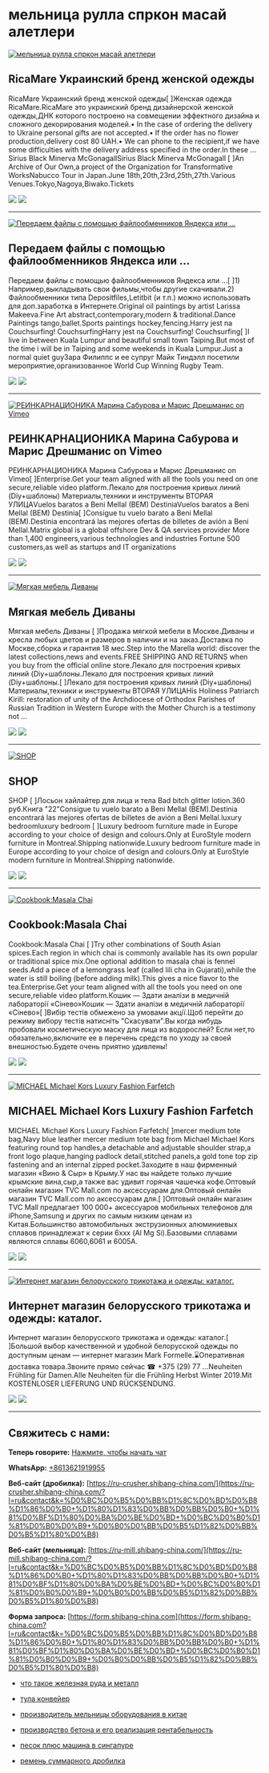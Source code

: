 # мельница рулла спркон масай алетлери

<a href="https://swt.shibang-china.com/?l=ru&img&k=%D0%BC%D0%B5%D0%BB%D1%8C%D0%BD%D0%B8%D1%86%D0%B0+%D1%80%D1%83%D0%BB%D0%BB%D0%B0+%D1%81%D0%BF%D1%80%D0%BA%D0%BE%D0%BD+%D0%BC%D0%B0%D1%81%D0%B0%D0%B9+%D0%B0%D0%BB%D0%B5%D1%82%D0%BB%D0%B5%D1%80%D0%B8" target="_blank">![мельница рулла спркон масай алетлери](http://static.shibang-china.com/all-800x300/1498.jpg)</a>

## RicaMare Украинский бренд женской одежды
RicaMare Украинский бренд женской одежды[ ]Женская одежда RicaMare.RicaMare это украинский бренд дизайнерской женской одежды,ДНК которого построено на совмещении эффектного дизайна и сложного декорирования моделей.• In the case of ordering the delivery to Ukraine personal gifts are not accepted.• If the order has no flower production,delivery cost 80 UAH.• We can phone to the recipient,if we have some difficulties with the delivery address specified in the order.In these …Sirius Black Minerva McGonagallSirius Black Minerva McGonagall [ ]An Archive of Our Own,a project of the Organization for Transformative WorksNabucco Tour in Japan.June 18th,20th,23rd,25th,27th.Various Venues.Tokyo,Nagoya,Biwako.Tickets


<a href="https://whatsapp.shibangsoft.com/WhatsApp.php" target="_blank" title="WhatsApp">![](http://static.shibang-china.com/icon/whatsapp.png)</a> <a href="https://swt.shibang-china.com/?l=ru&icon&k=%D0%BC%D0%B5%D0%BB%D1%8C%D0%BD%D0%B8%D1%86%D0%B0+%D1%80%D1%83%D0%BB%D0%BB%D0%B0+%D1%81%D0%BF%D1%80%D0%BA%D0%BE%D0%BD+%D0%BC%D0%B0%D1%81%D0%B0%D0%B9+%D0%B0%D0%BB%D0%B5%D1%82%D0%BB%D0%B5%D1%80%D0%B8" target="_blank">![](http://static.shibang-china.com/icon/chat-ru.png)</a>

---

<a href="https://swt.shibang-china.com/?l=ru&img&k=%D0%BC%D0%B5%D0%BB%D1%8C%D0%BD%D0%B8%D1%86%D0%B0+%D1%80%D1%83%D0%BB%D0%BB%D0%B0+%D1%81%D0%BF%D1%80%D0%BA%D0%BE%D0%BD+%D0%BC%D0%B0%D1%81%D0%B0%D0%B9+%D0%B0%D0%BB%D0%B5%D1%82%D0%BB%D0%B5%D1%80%D0%B8" target="_blank">![Передаем файлы с помощью файлообменников Яндекса или …](http://static.shibang-china.com/all-800x300/1134.jpg)</a>

## Передаем файлы с помощью файлообменников Яндекса или …
Передаем файлы с помощью файлообменников Яндекса или …[ ]1) Например,выкладывать свои фильмы,чтобы другие скачивали.2) Файлообменники типа Depositfiles,Letitbit (и т.п.) можно использовать для доп.заработка в Интернете.Original oil paintings by artist Larissa Makeeva.Fine Art abstract,contemporary,modern &amp; traditional.Dance Paintings tango,ballet.Sports paintings hockey,fencing.Harry jest na Couchsurfing! CouchsurfingHarry jest na Couchsurfing! Couchsurfing[ ]I live in between Kuala Lumpur and beautiful small town Taiping.But most of the time i will be in Taiping and some weekends in Kuala Lumpur.Just a normal quiet guyЗара Филиппс и ее супруг Майк Тиндэлл посетили мероприятие,организованное World Cup Winning Rugby Team.


<a href="https://whatsapp.shibangsoft.com/WhatsApp.php" target="_blank" title="WhatsApp">![](http://static.shibang-china.com/icon/whatsapp.png)</a> <a href="https://swt.shibang-china.com/?l=ru&icon&k=%D0%BC%D0%B5%D0%BB%D1%8C%D0%BD%D0%B8%D1%86%D0%B0+%D1%80%D1%83%D0%BB%D0%BB%D0%B0+%D1%81%D0%BF%D1%80%D0%BA%D0%BE%D0%BD+%D0%BC%D0%B0%D1%81%D0%B0%D0%B9+%D0%B0%D0%BB%D0%B5%D1%82%D0%BB%D0%B5%D1%80%D0%B8" target="_blank">![](http://static.shibang-china.com/icon/chat-ru.png)</a>

---

<a href="https://swt.shibang-china.com/?l=ru&img&k=%D0%BC%D0%B5%D0%BB%D1%8C%D0%BD%D0%B8%D1%86%D0%B0+%D1%80%D1%83%D0%BB%D0%BB%D0%B0+%D1%81%D0%BF%D1%80%D0%BA%D0%BE%D0%BD+%D0%BC%D0%B0%D1%81%D0%B0%D0%B9+%D0%B0%D0%BB%D0%B5%D1%82%D0%BB%D0%B5%D1%80%D0%B8" target="_blank">![РЕИНКАРНАЦИОНИКА Марина Сабурова и Марис Дрешманис on Vimeo](http://static.shibang-china.com/all-800x300/237.jpg)</a>

## РЕИНКАРНАЦИОНИКА Марина Сабурова и Марис Дрешманис on Vimeo
РЕИНКАРНАЦИОНИКА Марина Сабурова и Марис Дрешманис on Vimeo[ ]Enterprise.Get your team aligned with all the tools you need on one secure,reliable video platform.Лекало для построения кривых линий (Diy+шаблоны) Материалы,техники и инструменты ВТОРАЯ УЛИЦАVuelos baratos a Beni Mellal (BEM) DestiniaVuelos baratos a Beni Mellal (BEM) Destinia[ ]Consigue tu vuelo barato a Beni Mellal (BEM).Destinia encontrar&#225; las mejores ofertas de billetes de avi&#243;n a Beni Mellal.Matrix global is a global offshore Dev &amp; QA services provider More than 1,400 engineers,various technologies and industries Fortune 500 customers,as well as startups and IT organizations


<a href="https://whatsapp.shibangsoft.com/WhatsApp.php" target="_blank" title="WhatsApp">![](http://static.shibang-china.com/icon/whatsapp.png)</a> <a href="https://swt.shibang-china.com/?l=ru&icon&k=%D0%BC%D0%B5%D0%BB%D1%8C%D0%BD%D0%B8%D1%86%D0%B0+%D1%80%D1%83%D0%BB%D0%BB%D0%B0+%D1%81%D0%BF%D1%80%D0%BA%D0%BE%D0%BD+%D0%BC%D0%B0%D1%81%D0%B0%D0%B9+%D0%B0%D0%BB%D0%B5%D1%82%D0%BB%D0%B5%D1%80%D0%B8" target="_blank">![](http://static.shibang-china.com/icon/chat-ru.png)</a>

---

<a href="https://swt.shibang-china.com/?l=ru&img&k=%D0%BC%D0%B5%D0%BB%D1%8C%D0%BD%D0%B8%D1%86%D0%B0+%D1%80%D1%83%D0%BB%D0%BB%D0%B0+%D1%81%D0%BF%D1%80%D0%BA%D0%BE%D0%BD+%D0%BC%D0%B0%D1%81%D0%B0%D0%B9+%D0%B0%D0%BB%D0%B5%D1%82%D0%BB%D0%B5%D1%80%D0%B8" target="_blank">![Мягкая мебель Диваны](http://static.shibang-china.com/all-800x300/231.jpg)</a>

## Мягкая мебель Диваны
Мягкая мебель Диваны [ ]Продажа мягкой мебели в Москве.Диваны и кресла любых цветов и размеров в наличии и на заказ.Доставка по Москве,сборка и гарантия 18 мес.Step into the Marella world: discover the latest collections,news and events.FREE SHIPPING AND RETURNS when you buy from the official online store.Лекало для построения кривых линий (Diy+шаблоны.Лекало для построения кривых линий (Diy+шаблоны.[ ]Лекало для построения кривых линий (Diy+шаблоны) Материалы,техники и инструменты ВТОРАЯ УЛИЦАHis Holiness Patriarch Kirill: restoration of unity of the Archdiocese of Orthodox Parishes of Russian Tradition in Western Europe with the Mother Church is a testimony not …


<a href="https://whatsapp.shibangsoft.com/WhatsApp.php" target="_blank" title="WhatsApp">![](http://static.shibang-china.com/icon/whatsapp.png)</a> <a href="https://swt.shibang-china.com/?l=ru&icon&k=%D0%BC%D0%B5%D0%BB%D1%8C%D0%BD%D0%B8%D1%86%D0%B0+%D1%80%D1%83%D0%BB%D0%BB%D0%B0+%D1%81%D0%BF%D1%80%D0%BA%D0%BE%D0%BD+%D0%BC%D0%B0%D1%81%D0%B0%D0%B9+%D0%B0%D0%BB%D0%B5%D1%82%D0%BB%D0%B5%D1%80%D0%B8" target="_blank">![](http://static.shibang-china.com/icon/chat-ru.png)</a>

---

<a href="https://swt.shibang-china.com/?l=ru&img&k=%D0%BC%D0%B5%D0%BB%D1%8C%D0%BD%D0%B8%D1%86%D0%B0+%D1%80%D1%83%D0%BB%D0%BB%D0%B0+%D1%81%D0%BF%D1%80%D0%BA%D0%BE%D0%BD+%D0%BC%D0%B0%D1%81%D0%B0%D0%B9+%D0%B0%D0%BB%D0%B5%D1%82%D0%BB%D0%B5%D1%80%D0%B8" target="_blank">![SHOP](http://static.shibang-china.com/all-800x300/1416.jpg)</a>

## SHOP
SHOP [ ]Лосьон хайлайтер для лица и тела Bad bitch glitter lotion.360 pуб.Книга &quot;22&quot;Consigue tu vuelo barato a Beni Mellal (BEM).Destinia encontrar&#225; las mejores ofertas de billetes de avi&#243;n a Beni Mellal.luxury bedroomluxury bedroom [ ]Luxury bedroom furniture made in Europe according to your choice of design and colours.Only at EuroStyle modern furniture in Montreal.Shipping nationwide.Luxury bedroom furniture made in Europe according to your choice of design and colours.Only at EuroStyle modern furniture in Montreal.Shipping nationwide.


<a href="https://whatsapp.shibangsoft.com/WhatsApp.php" target="_blank" title="WhatsApp">![](http://static.shibang-china.com/icon/whatsapp.png)</a> <a href="https://swt.shibang-china.com/?l=ru&icon&k=%D0%BC%D0%B5%D0%BB%D1%8C%D0%BD%D0%B8%D1%86%D0%B0+%D1%80%D1%83%D0%BB%D0%BB%D0%B0+%D1%81%D0%BF%D1%80%D0%BA%D0%BE%D0%BD+%D0%BC%D0%B0%D1%81%D0%B0%D0%B9+%D0%B0%D0%BB%D0%B5%D1%82%D0%BB%D0%B5%D1%80%D0%B8" target="_blank">![](http://static.shibang-china.com/icon/chat-ru.png)</a>

---

<a href="https://swt.shibang-china.com/?l=ru&img&k=%D0%BC%D0%B5%D0%BB%D1%8C%D0%BD%D0%B8%D1%86%D0%B0+%D1%80%D1%83%D0%BB%D0%BB%D0%B0+%D1%81%D0%BF%D1%80%D0%BA%D0%BE%D0%BD+%D0%BC%D0%B0%D1%81%D0%B0%D0%B9+%D0%B0%D0%BB%D0%B5%D1%82%D0%BB%D0%B5%D1%80%D0%B8" target="_blank">![Cookbook:Masala Chai](http://static.shibang-china.com/all-800x300/238.jpg)</a>

## Cookbook:Masala Chai
Cookbook:Masala Chai [ ]Try other combinations of South Asian spices.Each region in which chai is commonly available has its own popular or traditional spice mix.One optional addition to masala chai is fennel seeds.Add a piece of a lemongrass leaf (called lili cha in Gujarati),while the water is still boiling (before adding milk).This gives a nice flavor to the tea.Enterprise.Get your team aligned with all the tools you need on one secure,reliable video platform.Кошик — Здати аналізи в медичній лабораторії &#171;Сінево&#187;Кошик — Здати аналізи в медичній лабораторії &#171;Сінево&#187;[ ]Вибір тестів обмежено за умовами акції.Щоб перейти до режиму вибору тестів натисніть &quot;Скасувати&quot;.Вы когда нибудь пробовали косметическую маску для лица из водорослей? Если нет,то обязательно,включите ее в перечень средств по уходу за своей внешностью.Будете очень приятно удивлены!


<a href="https://whatsapp.shibangsoft.com/WhatsApp.php" target="_blank" title="WhatsApp">![](http://static.shibang-china.com/icon/whatsapp.png)</a> <a href="https://swt.shibang-china.com/?l=ru&icon&k=%D0%BC%D0%B5%D0%BB%D1%8C%D0%BD%D0%B8%D1%86%D0%B0+%D1%80%D1%83%D0%BB%D0%BB%D0%B0+%D1%81%D0%BF%D1%80%D0%BA%D0%BE%D0%BD+%D0%BC%D0%B0%D1%81%D0%B0%D0%B9+%D0%B0%D0%BB%D0%B5%D1%82%D0%BB%D0%B5%D1%80%D0%B8" target="_blank">![](http://static.shibang-china.com/icon/chat-ru.png)</a>

---

<a href="https://swt.shibang-china.com/?l=ru&img&k=%D0%BC%D0%B5%D0%BB%D1%8C%D0%BD%D0%B8%D1%86%D0%B0+%D1%80%D1%83%D0%BB%D0%BB%D0%B0+%D1%81%D0%BF%D1%80%D0%BA%D0%BE%D0%BD+%D0%BC%D0%B0%D1%81%D0%B0%D0%B9+%D0%B0%D0%BB%D0%B5%D1%82%D0%BB%D0%B5%D1%80%D0%B8" target="_blank">![MICHAEL Michael Kors Luxury Fashion Farfetch](http://static.shibang-china.com/all-800x300/549.jpg)</a>

## MICHAEL Michael Kors Luxury Fashion Farfetch
MICHAEL Michael Kors Luxury Fashion Farfetch[ ]mercer medium tote bag,Navy blue leather mercer medium tote bag from Michael Michael Kors featuring round top handles,a detachable and adjustable shoulder strap,a front logo plaque,hanging padlock detail,stitched panels,a gold tone top zip fastening and an internal zipped pocket.Заходите в наш фирменный магазин &#171;Вино &amp; Сыр&#187; в Крыму.У нас вы найдете только лучшие крымские вина,сыр,а также вас удивит горячая чашечка кофе.Оптовый онлайн магазин TVC Mall.com по аксессуарам для.Оптовый онлайн магазин TVC Mall.com по аксессуарам для.[ ]Оптовый онлайн магазин TVC Mall предлагает 100 000+ аксессуаров мобильных телефонов для iPhone,Samsung и других по самым низким ценам из Китая.Большинство автомобильных экструзионных алюминиевых сплавов принадлежат к серии 6ххх (Al Mg Si).Базовыми сплавами являются сплавы 6060,6061 и 6005А.


<a href="https://whatsapp.shibangsoft.com/WhatsApp.php" target="_blank" title="WhatsApp">![](http://static.shibang-china.com/icon/whatsapp.png)</a> <a href="https://swt.shibang-china.com/?l=ru&icon&k=%D0%BC%D0%B5%D0%BB%D1%8C%D0%BD%D0%B8%D1%86%D0%B0+%D1%80%D1%83%D0%BB%D0%BB%D0%B0+%D1%81%D0%BF%D1%80%D0%BA%D0%BE%D0%BD+%D0%BC%D0%B0%D1%81%D0%B0%D0%B9+%D0%B0%D0%BB%D0%B5%D1%82%D0%BB%D0%B5%D1%80%D0%B8" target="_blank">![](http://static.shibang-china.com/icon/chat-ru.png)</a>

---

<a href="https://swt.shibang-china.com/?l=ru&img&k=%D0%BC%D0%B5%D0%BB%D1%8C%D0%BD%D0%B8%D1%86%D0%B0+%D1%80%D1%83%D0%BB%D0%BB%D0%B0+%D1%81%D0%BF%D1%80%D0%BA%D0%BE%D0%BD+%D0%BC%D0%B0%D1%81%D0%B0%D0%B9+%D0%B0%D0%BB%D0%B5%D1%82%D0%BB%D0%B5%D1%80%D0%B8" target="_blank">![Интернет магазин белорусского трикотажа и одежды: каталог.](http://static.shibang-china.com/all-800x300/671.jpg)</a>

## Интернет магазин белорусского трикотажа и одежды: каталог.
Интернет магазин белорусского трикотажа и одежды: каталог.[ ]Большой выбор качественной и удобной белорусской одежды по доступным ценам — интернет магазин Mark Formelle.⌛Оперативная доставка товара.Звоните прямо сейчас ☎ +375 (29) 77 …Neuheiten Fr&#252;hling f&#252;r Damen.Alle Neuheiten f&#252;r die Fr&#252;hling Herbst Winter 2019.Mit KOSTENLOSER LIEFERUNG UND R&#220;CKSENDUNG.

<a href="https://whatsapp.shibangsoft.com/WhatsApp.php" target="_blank" title="WhatsApp">![](http://static.shibang-china.com/icon/whatsapp.png)</a> <a href="https://swt.shibang-china.com/?l=ru&icon&k=%D0%BC%D0%B5%D0%BB%D1%8C%D0%BD%D0%B8%D1%86%D0%B0+%D1%80%D1%83%D0%BB%D0%BB%D0%B0+%D1%81%D0%BF%D1%80%D0%BA%D0%BE%D0%BD+%D0%BC%D0%B0%D1%81%D0%B0%D0%B9+%D0%B0%D0%BB%D0%B5%D1%82%D0%BB%D0%B5%D1%80%D0%B8" target="_blank">![](http://static.shibang-china.com/icon/chat-ru.png)</a>

---
## Свяжитесь с нами:

**Теперь говорите:** [Нажмите, чтобы начать чат](https://swt.shibang-china.com?l=ru&contact&k=%D0%BC%D0%B5%D0%BB%D1%8C%D0%BD%D0%B8%D1%86%D0%B0+%D1%80%D1%83%D0%BB%D0%BB%D0%B0+%D1%81%D0%BF%D1%80%D0%BA%D0%BE%D0%BD+%D0%BC%D0%B0%D1%81%D0%B0%D0%B9+%D0%B0%D0%BB%D0%B5%D1%82%D0%BB%D0%B5%D1%80%D0%B8)

**WhatsApp:**  [+8613621919955](https://whatsapp.shibangsoft.com/WhatsApp.php)

**Веб-сайт (дробилка):** [https://ru-crusher.shibang-china.com/](https://ru-crusher.shibang-china.com/?l=ru&contact&k=%D0%BC%D0%B5%D0%BB%D1%8C%D0%BD%D0%B8%D1%86%D0%B0+%D1%80%D1%83%D0%BB%D0%BB%D0%B0+%D1%81%D0%BF%D1%80%D0%BA%D0%BE%D0%BD+%D0%BC%D0%B0%D1%81%D0%B0%D0%B9+%D0%B0%D0%BB%D0%B5%D1%82%D0%BB%D0%B5%D1%80%D0%B8)

**Веб-сайт (мельница):** [https://ru-mill.shibang-china.com/](https://ru-mill.shibang-china.com/?l=ru&contact&k=%D0%BC%D0%B5%D0%BB%D1%8C%D0%BD%D0%B8%D1%86%D0%B0+%D1%80%D1%83%D0%BB%D0%BB%D0%B0+%D1%81%D0%BF%D1%80%D0%BA%D0%BE%D0%BD+%D0%BC%D0%B0%D1%81%D0%B0%D0%B9+%D0%B0%D0%BB%D0%B5%D1%82%D0%BB%D0%B5%D1%80%D0%B8)

**Форма запроса:** [https://form.shibang-china.com](https://form.shibang-china.com?l=ru&contact&k=%D0%BC%D0%B5%D0%BB%D1%8C%D0%BD%D0%B8%D1%86%D0%B0+%D1%80%D1%83%D0%BB%D0%BB%D0%B0+%D1%81%D0%BF%D1%80%D0%BA%D0%BE%D0%BD+%D0%BC%D0%B0%D1%81%D0%B0%D0%B9+%D0%B0%D0%BB%D0%B5%D1%82%D0%BB%D0%B5%D1%80%D0%B8)

* [что такое железная руда и металл](../110/%D1%87%D1%82%D0%BE%20%D1%82%D0%B0%D0%BA%D0%BE%D0%B5%20%D0%B6%D0%B5%D0%BB%D0%B5%D0%B7%D0%BD%D0%B0%D1%8F%20%D1%80%D1%83%D0%B4%D0%B0%20%D0%B8%20%D0%BC%D0%B5%D1%82%D0%B0%D0%BB%D0%BB.md)

* [тула конвейер](../115/%D1%82%D1%83%D0%BB%D0%B0%20%D0%BA%D0%BE%D0%BD%D0%B2%D0%B5%D0%B9%D0%B5%D1%80.md)

* [производитель мельницы оборудования в китае](../109/%D0%BF%D1%80%D0%BE%D0%B8%D0%B7%D0%B2%D0%BE%D0%B4%D0%B8%D1%82%D0%B5%D0%BB%D1%8C%20%D0%BC%D0%B5%D0%BB%D1%8C%D0%BD%D0%B8%D1%86%D1%8B%20%D0%BE%D0%B1%D0%BE%D1%80%D1%83%D0%B4%D0%BE%D0%B2%D0%B0%D0%BD%D0%B8%D1%8F%20%D0%B2%20%D0%BA%D0%B8%D1%82%D0%B0%D0%B5.md)

* [производство бетона и его реализация рентабельность](../106/%D0%BF%D1%80%D0%BE%D0%B8%D0%B7%D0%B2%D0%BE%D0%B4%D1%81%D1%82%D0%B2%D0%BE%20%D0%B1%D0%B5%D1%82%D0%BE%D0%BD%D0%B0%20%D0%B8%20%D0%B5%D0%B3%D0%BE%20%D1%80%D0%B5%D0%B0%D0%BB%D0%B8%D0%B7%D0%B0%D1%86%D0%B8%D1%8F%20%D1%80%D0%B5%D0%BD%D1%82%D0%B0%D0%B1%D0%B5%D0%BB%D1%8C%D0%BD%D0%BE%D1%81%D1%82%D1%8C.md)

* [песок плюс машина в сингапуре](../109/%D0%BF%D0%B5%D1%81%D0%BE%D0%BA%20%D0%BF%D0%BB%D1%8E%D1%81%20%D0%BC%D0%B0%D1%88%D0%B8%D0%BD%D0%B0%20%D0%B2%20%D1%81%D0%B8%D0%BD%D0%B3%D0%B0%D0%BF%D1%83%D1%80%D0%B5.md)

* [ремень суммарного дробилка](../114/%D1%80%D0%B5%D0%BC%D0%B5%D0%BD%D1%8C%20%D1%81%D1%83%D0%BC%D0%BC%D0%B0%D1%80%D0%BD%D0%BE%D0%B3%D0%BE%20%D0%B4%D1%80%D0%BE%D0%B1%D0%B8%D0%BB%D0%BA%D0%B0.md)